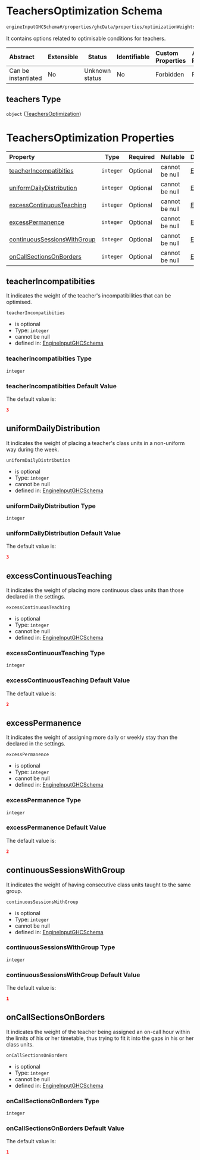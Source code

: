 # TeachersOptimization Schema

```txt
engineInputGHCSchema#/properties/ghcData/properties/optimizationWeights/properties/teachers
```

It contains options related to optimisable conditions for teachers.


| Abstract            | Extensible | Status         | Identifiable | Custom Properties | Additional Properties | Access Restrictions | Defined In                                                         |
| :------------------ | ---------- | -------------- | ------------ | :---------------- | --------------------- | ------------------- | ------------------------------------------------------------------ |
| Can be instantiated | No         | Unknown status | No           | Forbidden         | Forbidden             | none                | [ghc.schema.json\*](../out/ghc.schema.json "open original schema") |

## teachers Type

`object` ([TeachersOptimization](ghc-properties-ghcdata-properties-optimizationweights-properties-teachersoptimization.md))

# TeachersOptimization Properties

| Property                                                    | Type      | Required | Nullable       | Defined by                                                                                                                                                                                                                                                                                   |
| :---------------------------------------------------------- | --------- | -------- | -------------- | :------------------------------------------------------------------------------------------------------------------------------------------------------------------------------------------------------------------------------------------------------------------------------------------- |
| [teacherIncompatibities](#teacherincompatibities)           | `integer` | Optional | cannot be null | [EngineInputGHCSchema](ghc-properties-ghcdata-properties-optimizationweights-properties-teachersoptimization-properties-teacherincompatibities.md "engineInputGHCSchema#/properties/ghcData/properties/optimizationWeights/properties/teachers/properties/teacherIncompatibities")           |
| [uniformDailyDistribution](#uniformdailydistribution)       | `integer` | Optional | cannot be null | [EngineInputGHCSchema](ghc-properties-ghcdata-properties-optimizationweights-properties-teachersoptimization-properties-uniformdailydistribution.md "engineInputGHCSchema#/properties/ghcData/properties/optimizationWeights/properties/teachers/properties/uniformDailyDistribution")       |
| [excessContinuousTeaching](#excesscontinuousteaching)       | `integer` | Optional | cannot be null | [EngineInputGHCSchema](ghc-properties-ghcdata-properties-optimizationweights-properties-teachersoptimization-properties-excesscontinuousteaching.md "engineInputGHCSchema#/properties/ghcData/properties/optimizationWeights/properties/teachers/properties/excessContinuousTeaching")       |
| [excessPermanence](#excesspermanence)                       | `integer` | Optional | cannot be null | [EngineInputGHCSchema](ghc-properties-ghcdata-properties-optimizationweights-properties-teachersoptimization-properties-excesspermanence.md "engineInputGHCSchema#/properties/ghcData/properties/optimizationWeights/properties/teachers/properties/excessPermanence")                       |
| [continuousSessionsWithGroup](#continuoussessionswithgroup) | `integer` | Optional | cannot be null | [EngineInputGHCSchema](ghc-properties-ghcdata-properties-optimizationweights-properties-teachersoptimization-properties-continuoussessionswithgroup.md "engineInputGHCSchema#/properties/ghcData/properties/optimizationWeights/properties/teachers/properties/continuousSessionsWithGroup") |
| [onCallSectionsOnBorders](#oncallsectionsonborders)         | `integer` | Optional | cannot be null | [EngineInputGHCSchema](ghc-properties-ghcdata-properties-optimizationweights-properties-teachersoptimization-properties-oncallsectionsonborders.md "engineInputGHCSchema#/properties/ghcData/properties/optimizationWeights/properties/teachers/properties/onCallSectionsOnBorders")         |

## teacherIncompatibities

It indicates the weight of the teacher's incompatibilities that can be optimised.


`teacherIncompatibities`

-   is optional
-   Type: `integer`
-   cannot be null
-   defined in: [EngineInputGHCSchema](ghc-properties-ghcdata-properties-optimizationweights-properties-teachersoptimization-properties-teacherincompatibities.md "engineInputGHCSchema#/properties/ghcData/properties/optimizationWeights/properties/teachers/properties/teacherIncompatibities")

### teacherIncompatibities Type

`integer`

### teacherIncompatibities Default Value

The default value is:

```json
3
```

## uniformDailyDistribution

It indicates the weight of placing a teacher's class units in a non-uniform way during the week.


`uniformDailyDistribution`

-   is optional
-   Type: `integer`
-   cannot be null
-   defined in: [EngineInputGHCSchema](ghc-properties-ghcdata-properties-optimizationweights-properties-teachersoptimization-properties-uniformdailydistribution.md "engineInputGHCSchema#/properties/ghcData/properties/optimizationWeights/properties/teachers/properties/uniformDailyDistribution")

### uniformDailyDistribution Type

`integer`

### uniformDailyDistribution Default Value

The default value is:

```json
3
```

## excessContinuousTeaching

It indicates the weight of placing more continuous class units than those declared in the settings.


`excessContinuousTeaching`

-   is optional
-   Type: `integer`
-   cannot be null
-   defined in: [EngineInputGHCSchema](ghc-properties-ghcdata-properties-optimizationweights-properties-teachersoptimization-properties-excesscontinuousteaching.md "engineInputGHCSchema#/properties/ghcData/properties/optimizationWeights/properties/teachers/properties/excessContinuousTeaching")

### excessContinuousTeaching Type

`integer`

### excessContinuousTeaching Default Value

The default value is:

```json
2
```

## excessPermanence

It indicates the weight of assigning more daily or weekly stay than the declared in the settings.


`excessPermanence`

-   is optional
-   Type: `integer`
-   cannot be null
-   defined in: [EngineInputGHCSchema](ghc-properties-ghcdata-properties-optimizationweights-properties-teachersoptimization-properties-excesspermanence.md "engineInputGHCSchema#/properties/ghcData/properties/optimizationWeights/properties/teachers/properties/excessPermanence")

### excessPermanence Type

`integer`

### excessPermanence Default Value

The default value is:

```json
2
```

## continuousSessionsWithGroup

It indicates the weight of having consecutive class units taught to the same group.


`continuousSessionsWithGroup`

-   is optional
-   Type: `integer`
-   cannot be null
-   defined in: [EngineInputGHCSchema](ghc-properties-ghcdata-properties-optimizationweights-properties-teachersoptimization-properties-continuoussessionswithgroup.md "engineInputGHCSchema#/properties/ghcData/properties/optimizationWeights/properties/teachers/properties/continuousSessionsWithGroup")

### continuousSessionsWithGroup Type

`integer`

### continuousSessionsWithGroup Default Value

The default value is:

```json
1
```

## onCallSectionsOnBorders

It indicates the weight of the teacher being assigned an on-call hour within the limits of his or her timetable, thus trying to fit it into the gaps in his or her class units.


`onCallSectionsOnBorders`

-   is optional
-   Type: `integer`
-   cannot be null
-   defined in: [EngineInputGHCSchema](ghc-properties-ghcdata-properties-optimizationweights-properties-teachersoptimization-properties-oncallsectionsonborders.md "engineInputGHCSchema#/properties/ghcData/properties/optimizationWeights/properties/teachers/properties/onCallSectionsOnBorders")

### onCallSectionsOnBorders Type

`integer`

### onCallSectionsOnBorders Default Value

The default value is:

```json
1
```

